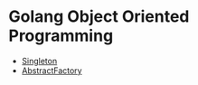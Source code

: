 # Golang Object Oriented Programming

- [Singleton](./singleton/singleton.go)
- [AbstractFactory](./abstract_factory/AbstractFactory.md)
